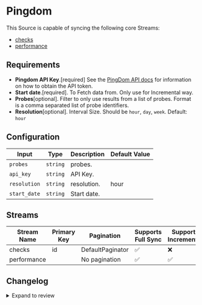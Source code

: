 # Pingdom
This Source is capable of syncing the following core Streams:

- [checks](https://docs.pingdom.com/api/#tag/Checks/paths/~1checks/get)
- [performance](https://docs.pingdom.com/api/#tag/Summary.performance/paths/~1summary.performance~1{checkid}/get)

## Requirements

- **Pingdom API Key**.[required] See the [PingDom API docs](https://docs.pingdom.com/api/#section/Authentication) for information on how to obtain the API token.
- **Start date**.[required]. To Fetch data from. Only use for Incremental way.
- **Probes**[optional]. Filter to only use results from a list of probes. Format is a comma separated list of probe identifiers.
- **Resolution**[optional]. Interval Size. Should be `hour`, `day`, `week`. Default: `hour`

## Configuration

| Input | Type | Description | Default Value |
|-------|------|-------------|---------------|
| `probes` | `string` | probes.  |  |
| `api_key` | `string` | API Key.  |  |
| `resolution` | `string` | resolution.  | hour |
| `start_date` | `string` | Start date.  |  |

## Streams
| Stream Name | Primary Key | Pagination | Supports Full Sync | Supports Incremental |
|-------------|-------------|------------|---------------------|----------------------|
| checks | id | DefaultPaginator | ✅ |  ❌  |
| performance |  | No pagination | ✅ |  ✅  |

## Changelog

<details>
  <summary>Expand to review</summary>

| Version          | Date       | Subject        |
|------------------|------------|----------------|
| 0.0.1 | 2024-12-03 | Initial release by [@KimPlv](https://github.com/KimPlv) via Connector Builder|

</details>